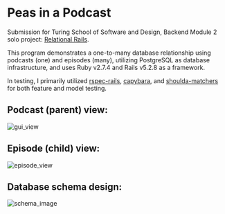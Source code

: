 # Peas in a Podcast

Submission for Turing School of Software and Design, Backend Module 2 solo project: [Relational Rails](https://backend.turing.edu/module2/projects/relational_rails).

This program demonstrates a one-to-many database relationship using podcasts (one) and episodes (many), utilizing PostgreSQL as database infrastructure, and uses Ruby v2.7.4 and Rails v5.2.8 as a framework. 

In testing, I primarily utilized [rspec-rails](https://relishapp.com/rspec/rspec-rails/docs), [capybara](http://teamcapybara.github.io/capybara/), and [shoulda-matchers](https://matchers.shoulda.io/) for both feature and model testing. 

## Podcast (parent) view:

![gui_view](https://user-images.githubusercontent.com/17027357/178799136-2e9da39f-d2e7-4fd4-b36f-31fe89ef4b03.png)

## Episode (child) view:

![episode_view](https://user-images.githubusercontent.com/17027357/178799969-5edd8997-6dda-4356-b109-61702d514207.png)

## Database schema design:

![schema_image](https://user-images.githubusercontent.com/17027357/178793436-76031fba-9006-46c0-bc68-64728a0b4538.jpg)
